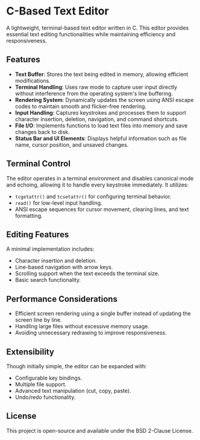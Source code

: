 # C-Based Text Editor

A lightweight, terminal-based text editor written in C. This editor provides essential text editing functionalities while maintaining efficiency and responsiveness.

## Features
- **Text Buffer**: Stores the text being edited in memory, allowing efficient modifications.
- **Terminal Handling**: Uses raw mode to capture user input directly without interference from the operating system's line buffering.
- **Rendering System**: Dynamically updates the screen using ANSI escape codes to maintain smooth and flicker-free rendering.
- **Input Handling**: Captures keystrokes and processes them to support character insertion, deletion, navigation, and command shortcuts.
- **File I/O**: Implements functions to load text files into memory and save changes back to disk.
- **Status Bar and UI Elements**: Displays helpful information such as file name, cursor position, and unsaved changes.

## Terminal Control
The editor operates in a terminal environment and disables canonical mode and echoing, allowing it to handle every keystroke immediately. It utilizes:
- `tcgetattr()` and `tcsetattr()` for configuring terminal behavior.
- `read()` for low-level input handling.
- ANSI escape sequences for cursor movement, clearing lines, and text formatting.

## Editing Features
A minimal implementation includes:
- Character insertion and deletion.
- Line-based navigation with arrow keys.
- Scrolling support when the text exceeds the terminal size.
- Basic search functionality.

## Performance Considerations
- Efficient screen rendering using a single buffer instead of updating the screen line by line.
- Handling large files without excessive memory usage.
- Avoiding unnecessary redrawing to improve responsiveness.

## Extensibility
Though initially simple, the editor can be expanded with:
- Configurable key bindings.
- Multiple file support.
- Advanced text manipulation (cut, copy, paste).
- Undo/redo functionality.

## License
This project is open-source and available under the BSD 2-Clause License.
